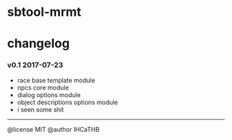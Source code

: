 # sbtool-mrmt
# changelog

### v0.1 2017-07-23
+ race base template module
+ npcs core module
+ dialog options module
+ object descriptions options module
+ i seen some shit

---

@license MIT
@author IHCaTHB
